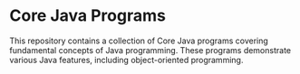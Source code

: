 # Core Java Programs

This repository contains a collection of Core Java programs covering fundamental concepts of Java programming. These programs demonstrate various Java features, including object-oriented programming.
